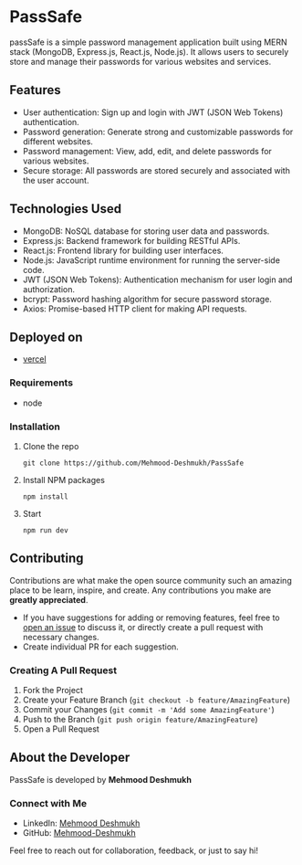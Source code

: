 # PassSafe

passSafe is a simple password management application built using MERN stack (MongoDB, Express.js, React.js, Node.js). It allows users to securely store and manage their passwords for various websites and services.

## Features

- User authentication: Sign up and login with JWT (JSON Web Tokens) authentication.
- Password generation: Generate strong and customizable passwords for different websites.
- Password management: View, add, edit, and delete passwords for various websites.
- Secure storage: All passwords are stored securely and associated with the user account.

## Technologies Used

- MongoDB: NoSQL database for storing user data and passwords.
- Express.js: Backend framework for building RESTful APIs.
- React.js: Frontend library for building user interfaces.
- Node.js: JavaScript runtime environment for running the server-side code.
- JWT (JSON Web Tokens): Authentication mechanism for user login and authorization.
- bcrypt: Password hashing algorithm for secure password storage.
- Axios: Promise-based HTTP client for making API requests.
  
## Deployed on
- [vercel](https://pass-safe-v1.vercel.app/)

### Requirements
-   node

### Installation

1. Clone the repo

    ```
    git clone https://github.com/Mehmood-Deshmukh/PassSafe
    ```

2. Install NPM packages

    ```
    npm install
    ```
3. Start

    ```
    npm run dev
    ```


## Contributing

Contributions are what make the open source community such an amazing place to be learn, inspire, and create. Any contributions you make are **greatly appreciated**.

-   If you have suggestions for adding or removing features, feel free to [open an issue](https://github.com/Mehmood-Deshmukh/PassSafe/issues/new) to discuss it, or directly create a pull request with necessary changes.
-   Create individual PR for each suggestion.

### Creating A Pull Request

1. Fork the Project
2. Create your Feature Branch (`git checkout -b feature/AmazingFeature`)
3. Commit your Changes (`git commit -m 'Add some AmazingFeature'`)
4. Push to the Branch (`git push origin feature/AmazingFeature`)
5. Open a Pull Request

## About the Developer

PassSafe is developed by **Mehmood Deshmukh**

### Connect with Me

- LinkedIn: [Mehmood Deshmukh](https://www.linkedin.com/in/mehmood-deshmukh-93533a2a7/)
- GitHub: [Mehmood-Deshmukh](https://github.com/Mehmood-Deshmukh)

Feel free to reach out for collaboration, feedback, or just to say hi!
